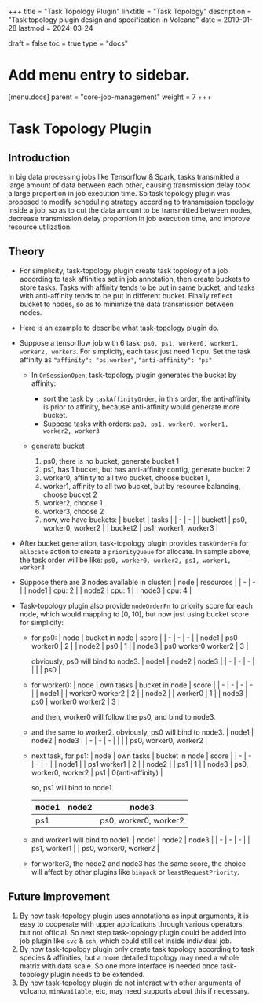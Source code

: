 +++
title = "Task Topology Plugin"
linktitle = "Task Topology"
description = "Task topology plugin design and specification in Volcano"
date = 2019-01-28
lastmod = 2024-03-24

draft = false
toc = true
type = "docs"

# Add menu entry to sidebar.
[menu.docs]
  parent = "core-job-management"
  weight = 7
+++

# Task Topology Plugin

## Introduction

In big data processing jobs like Tensorflow & Spark, tasks transmitted a large amount of data between each other, causing transmission delay took a large proportion in job execution time. So task topology plugin was proposed to modify scheduling strategy according to transmission topology inside a job, so as to cut the data amount to be transmitted between nodes, decrease transmission delay proportion in job execution time, and improve resource utilization.

## Theory

- For simplicity, task-topology plugin create task topology of a job according to task affinities set in job annotation, then create buckets to store tasks. Tasks with affinity tends to be put in same bucket, and tasks with anti-affinity tends to be put in different bucket. Finally reflect bucket to nodes, so as to minimize the data transmission between nodes.

- Here is an example to describe what task-topology plugin do.

- Suppose a tensorflow job with 6 task: `ps0, ps1, worker0, worker1, worker2, worker3`. For simplicity, each task just need 1 cpu. Set the task affinity as `"affinity": "ps,worker"`, `"anti-affinity": "ps"`

  - In `OnSessionOpen`, task-topology plugin generates the bucket by affinity:
    - sort the task by `taskAffinityOrder`, in this order, the anti-affinity is prior to affinity, because anti-affinity would generate more bucket.
    - Suppose tasks with orders: `ps0, ps1, worker0, worker1, worker2, worker3`

  - generate bucket
    1. ps0, there is no bucket, generate bucket 1
    2. ps1, has 1 bucket, but has anti-affinity config, generate bucket 2
    3. worker0, affinity to all two bucket, choose bucket 1,
    4. worker1, affinity to all two bucket, but by resource balancing, choose bucket 2
    5. worker2, choose 1
    6. worker3, choose 2
    7. now, we have buckets:
        | bucket | tasks |
        | - | - |
        | bucket1 | ps0, worker0, worker2 |
        | bucket2 | ps1, worker1, worker3 |

- After bucket generation, task-topology plugin provides `taskOrderFn` for `allocate` action  to create a `priorityQueue` for allocate. In sample above, the task order will be like: `ps0, worker0, worker2, ps1, worker1, worker3`

- Suppose there are 3 nodes available in cluster:
    | node | resources |
    | - | - |
    | node1 | cpu: 2 |
    | node2 | cpu: 1 |
    | node3 | cpu: 4 |

- Task-topology plugin also provide `nodeOrderFn` to priority score for each node, which would mapping to [0, 10], but now just using bucket score for simplicity:
  - for ps0:
    | node | bucket in node | score |
    | - | - | - |
    | node1 | ps0 worker0 | 2 |
    | node2 | ps0 | 1 |
    | node3 | ps0 worker0 worker2 | 3 |

    obviously, ps0 will bind to node3.
    | node1 | node2 | node3 |
    | - | - | - |
    | | | ps0 |

  - for worker0:
    | node | own tasks | bucket in node | score |
    | - | - | - | - |
    | node1 | | worker0 worker2 | 2 |
    | node2 | | worker0 | 1 |
    | node3 | ps0 | worker0 worker2 | 3 |

    and then, worker0 will follow the ps0, and bind to node3.

  - and the same to worker2.
    obviously, ps0 will bind to node3.
    | node1 | node2 | node3 |
    | - | - | - |
    | | | ps0, worker0, worker2 |

  - next task, for ps1:
    | node | own tasks | bucket in node | score |
    | - | - | - | - |
    | node1 | | ps1 worker1 | 2 |
    | node2 | | ps1 | 1 |
    | node3 | ps0, worker0, worker2 | ps1 | 0(anti-affinity) |

    so, ps1 will bind to node1.

    | node1 | node2 | node3 |
    | - | - | - |
    | ps1 | | ps0, worker0, worker2 |

  - and worker1 will bind to node1.
    | node1 | node2 | node3 |
    | - | - | - |
    | ps1, worker1 | | ps0, worker0, worker2 |

  - for worker3, the node2 and node3 has the same score, the choice will affect by other plugins like `binpack` or `leastRequestPriority`.

## Future Improvement

1. By now task-topology plugin uses annotations as input arguments, it is easy to cooperate with upper applications through various operators, but not official. So next step task-topology plugin could be added into job plugin like `svc` & `ssh`, which could still set inside individual job.
2. By now task-topology plugin only create task topology according to task species & affinities, but a more detailed topology may need a whole matrix with data scale. So one more interface is needed once task-topology plugin needs to be extended.
3. By now task-topology plugin do not interact with other arguments of volcano, `minAvailable`, etc, may need supports about this if necessary.
